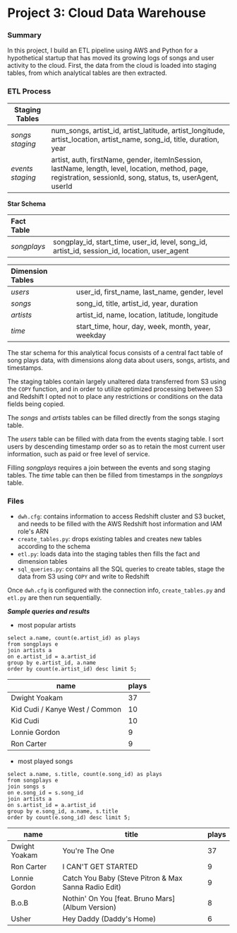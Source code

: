 # Project 3: Cloud Data Warehouse

### Summary
In this project, I build an ETL pipeline using AWS and Python for a hypothetical startup that has moved its growing logs of songs and user activity to the cloud.  First, the data from the cloud is loaded into staging tables, from which analytical tables are then extracted.


### ETL Process

| Staging Tables | |
| --- | --- | 
| *songs staging* | num_songs, artist_id, artist_latitude, artist_longitude, artist_location, artist_name, song_id, title, duration, year |
| *events staging* | artist, auth, firstName, gender, itemInSession, lastName, length, level, location, method, page, registration, sessionId, song, status, ts, userAgent, userId |


**Star Schema**

| Fact Table | |
| :--- | :--- |
| *songplays* | songplay_id, start_time, user_id, level, song_id, artist_id, session_id, location, user_agent |


| Dimension Tables | |
| :--- | :--- |
| *users* | user_id, first_name, last_name, gender, level |
| *songs* | song_id, title, artist_id, year, duration |
| *artists* | artist_id, name, location, latitude, longitude |
| *time* | start_time, hour, day, week, month, year, weekday |

The star schema for this analytical focus consists of a central fact table of song plays data, with dimensions along data about users, songs, artists, and timestamps.

The staging tables contain largely unaltered data transferred from S3 using the `COPY` function, and in order to utilize optimized processing between S3 and Redshift I opted not to place any restrictions or conditions on the data fields being copied.

The *songs* and *artists* tables can be filled directly from the songs staging table.

The *users* table can be filled with data from the events staging table.  I sort users by descending timestamp order so as to retain the most current user information, such as paid or free level of service.

Filling *songplays* requires a join between the events and song staging tables.  The *time* table can then be filled from timestamps in the *songplays* table.


### Files

- `dwh.cfg`: contains information to access Redshift cluster and S3 bucket, and needs to be filled with the AWS Redshift host information and IAM role's ARN 
- `create_tables.py`: drops existing tables and creates new tables according to the schema
- `etl.py`: loads data into the staging tables then fills the fact and dimension tables
- `sql_queries.py`: contains all the SQL queries to create tables, stage the data from S3 using `COPY` and write to Redshift

Once `dwh.cfg` is configured with the connection info, `create_tables.py` and `etl.py` are then run sequentially.

**_Sample queries and results_**

- most popular artists

```
select a.name, count(e.artist_id) as plays
from songplays e
join artists a
on e.artist_id = a.artist_id
group by e.artist_id, a.name
order by count(e.artist_id) desc limit 5;
```

|name | plays |
|---|---|
|Dwight Yoakam	|37|
|Kid Cudi / Kanye West / Common	|10|
|Kid Cudi	|10|
|Lonnie Gordon	|9|
|Ron Carter	|9|


- most played songs

```
select a.name, s.title, count(e.song_id) as plays
from songplays e
join songs s
on e.song_id = s.song_id
join artists a
on s.artist_id = a.artist_id
group by e.song_id, a.name, s.title
order by count(e.song_id) desc limit 5;
```

|name|	title|	plays|
|---|---|---|
|Dwight Yoakam|	You're The One|	37|
|Ron Carter|	I CAN'T GET STARTED|	9|
|Lonnie Gordon|	Catch You Baby (Steve Pitron & Max Sanna Radio Edit)|	9|
|B.o.B|	Nothin' On You [feat. Bruno Mars] (Album Version)|	8|
|Usher|	Hey Daddy (Daddy's Home)|	6|
